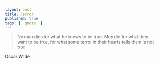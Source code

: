 ```yaml
---
layout: post
title: Terror
published: true 
tags: [  quote  ]
---
```


> No man dies for what he knows to be true. Men die for 
> what they want to be true, for what some terror in their 
> hearts tells them is not true

Oscar Wilde

